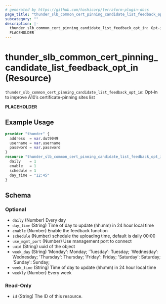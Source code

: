```yaml
---
# generated by https://github.com/hashicorp/terraform-plugin-docs
page_title: "thunder_slb_common_cert_pinning_candidate_list_feedback_opt_in Resource - terraform-provider-thunder"
subcategory: ""
description: |-
  thunder_slb_common_cert_pinning_candidate_list_feedback_opt_in: Opt-in to improve A10’s certificate-pinning sites list
  PLACEHOLDER
---
```


# thunder_slb_common_cert_pinning_candidate_list_feedback_opt_in (Resource)

`thunder_slb_common_cert_pinning_candidate_list_feedback_opt_in`: Opt-in to improve A10’s certificate-pinning sites list

__PLACEHOLDER__

## Example Usage

```terraform
provider "thunder" {
  address  = var.dut9049
  username = var.username
  password = var.password
}
resource "thunder_slb_common_cert_pinning_candidate_list_feedback_opt_in" "thunder_slb_common_cert_pinning_candidate_list_feedback_opt_in" {
  daily    = 1
  enable   = 1
  schedule = 1
  day_time = "12:45"
}
```

<!-- schema generated by tfplugindocs -->
## Schema

### Optional

- `daily` (Number) Every day
- `day_time` (String) Time of day to update (hh:mm) in 24 hour local time
- `enable` (Number) Enable the feedback function
- `schedule` (Number) schedule the uploading time, default is daily 00:00
- `use_mgmt_port` (Number) Use management port to connect
- `uuid` (String) uuid of the object
- `week_day` (String) 'Monday': Monday; 'Tuesday': Tuesday; 'Wednesday': Wednesday; 'Thursday': Thursday; 'Friday': Friday; 'Saturday': Saturday; 'Sunday': Sunday;
- `week_time` (String) Time of day to update (hh:mm) in 24 hour local time
- `weekly` (Number) Every week

### Read-Only

- `id` (String) The ID of this resource.


